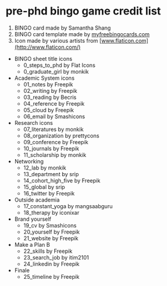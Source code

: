 # pre-phd bingo game credit list

1. BINGO card made by Samantha Shang
2. BINGO card template made by [myfreebingocards.com](http://myfreebingocards.com/)
3. Icon made by various artists from [www.flaticon.com](http://www.flaticon.com/)
  - BINGO sheet title icons
    - 0_steps_to_phd by Flat Icons
    - 0_graduate_girl by monkik
  - Academic System icons
    - 01_notes by Freepik
    - 02_writing by Freepik
    - 03_reading by Becris
    - 04_reference by Freepik
    - 05_cloud by Freepik
    - 06_email by Smashicons
  - Research icons
    - 07_literatures by monkik
    - 08_organization by prettycons
    - 09_conference by Freepik
    - 10_journals by Freepik
    - 11_scholarship by monkik
  - Networking
    - 12_lab by monkik
    - 13_department by srip
    - 14_cohort_high_five by Freepik
    - 15_global by srip
    - 16_twitter by Freepik
  - Outside academia
    - 17_constant_yoga by mangsaabguru
    - 18_therapy by iconixar
  - Brand yourself
    - 19_cv by Smashicons
    - 20_yourself by Freepik
    - 21_website by Freepik
  - Make a Plan B
    - 22_skills by Freepik
    - 23_search_job by itim2101
    - 24_linkedin by Freepik
  - Finale
    - 25_timeline by Freepik
